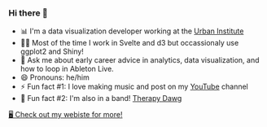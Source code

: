 ### Hi there 👋

- 📊 I'm a data visualization developer working at the [Urban Institute](https://urban.org/)
- 👨‍💻 Most of the time I work in Svelte and d3 but occassionaly use ggplot2 and Shiny!
- 💬 Ask me about early career advice in analytics, data visualization, and how to loop in Ableton Live.
- 😄 Pronouns: he/him
- ⚡ Fun fact #1: I love making music and post on my [YouTube](https://youtube.com/benkates) channel
- 🎷 Fun fact #2: I'm also in a band! [Therapy Dawg](https://instagram.com/therapy.dawg)

[🖥 Check out my webiste for more!](https://benkates.com)
